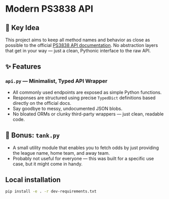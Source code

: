 # Modern PS3838 API

## 🔑 Key Idea

This project aims to keep all method names and behavior as close as possible to the official [PS3838 API documentation](https://ps3838api.github.io/docs/). No abstraction layers that get in your way — just a clean, Pythonic interface to the raw API.

## ✨ Features

### `api.py` — Minimalist, Typed API Wrapper

- All commonly used endpoints are exposed as simple Python functions.
- Responses are structured using precise `TypedDict` definitions based directly on the official docs.
- Say goodbye to messy, undocumented JSON blobs.
- No bloated ORMs or clunky third-party wrappers — just clean, readable code.

## 🎁 Bonus: `tank.py`

- A small utility module that enables you to fetch odds by just providing the league name, home team, and away team.
- Probably not useful for everyone — this was built for a specific use case, but it might come in handy.

## Local installation

```bash
pip install -e . -r dev-requirements.txt
```